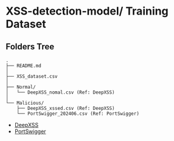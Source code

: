 # XSS-detection-model/ Training Dataset

## Folders Tree
```
.
├── README.md
│
├── XSS_dataset.csv
│
├── Normal/
│   └── DeepXSS_nomal.csv (Ref: DeepXSS)
│
└── Malicious/
    ├── DeepXSS_xssed.csv (Ref: DeepXSS)
    └── PortSwigger_202406.csv (Ref: PortSwigger)
```
- [DeepXSS](https://dl.acm.org/doi/abs/10.1145/3194452.3194469)
- [PortSwigger](https://portswigger.net/web-security/cross-site-scripting)
